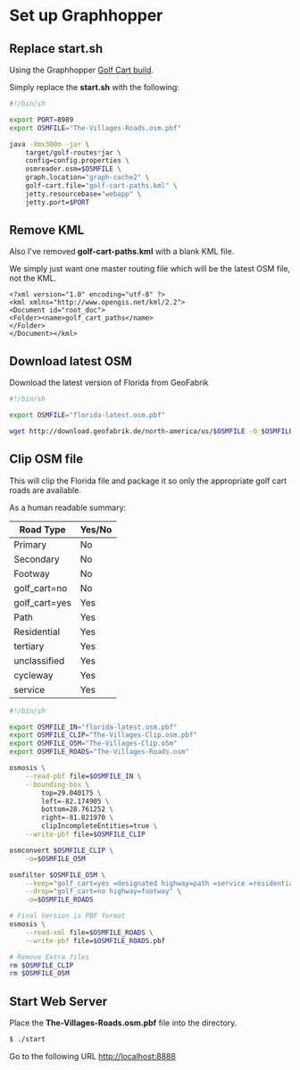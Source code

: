 Set up Graphhopper
==================

Replace start.sh
----------------

Using the Graphhopper [Golf Cart build](https://graphhopper.com/public/tmp/).

Simply replace the **start.sh** with the following:

```sh
#!/bin/sh

export PORT=8989
export OSMFILE="The-Villages-Roads.osm.pbf"

java -Xmx300m -jar \
    target/golf-routes*jar \
    config=config.properties \
    osmreader.osm=$OSMFILE \
    graph.location="graph-cache2" \
    golf-cart.file="golf-cart-paths.kml" \
    jetty.resourcebase="webapp" \
    jetty.port=$PORT
```

Remove KML
----------

Also I've removed **golf-cart-paths.kml** with a blank KML file.

We simply just want one master routing file which will be the latest OSM file, not the KML.

```kml
<?xml version="1.0" encoding="utf-8" ?>
<kml xmlns="http://www.opengis.net/kml/2.2">
<Document id="root_doc">
<Folder><name>golf_cart_paths</name>
</Folder>
</Document></kml>
```

Download latest OSM
-------------------

Download the latest version of Florida from GeoFabrik

```sh
#!/bin/sh

export OSMFILE="florida-latest.osm.pbf"

wget http://download.geofabrik.de/north-america/us/$OSMFILE -O $OSMFILE
```

Clip OSM file
-------------

This will clip the Florida file and package it so only the appropriate golf cart roads are available.

As a human readable summary:

| Road Type     | Yes/No | 
|---------------|--------|
|Primary        | No     |
|Secondary      | No     |
|Footway        | No     |
|golf_cart=no   | No     |
|golf_cart=yes  | Yes    |
|Path           | Yes    |
|Residential    | Yes    |
|tertiary       | Yes    |
|unclassified   | Yes    |
|cycleway       | Yes    |
|service        | Yes    |


```sh
#!/bin/sh

export OSMFILE_IN="florida-latest.osm.pbf"
export OSMFILE_CLIP="The-Villages-Clip.osm.pbf"
export OSMFILE_O5M="The-Villages-Clip.o5m"
export OSMFILE_ROADS="The-Villages-Roads.osm"

osmosis \
    --read-pbf file=$OSMFILE_IN \
    --bounding-box \
        top=29.040175 \
        left=-82.174905 \
        bottom=28.761252 \
        right=-81.821970 \
        clipIncompleteEntities=true \
    --write-pbf file=$OSMFILE_CLIP

osmconvert $OSMFILE_CLIP \
    -o=$OSMFILE_O5M

osmfilter $OSMFILE_O5M \
    --keep="golf_cart=yes =designated highway=path =service =residential =unclassified =tertiary =cycleway" \
    --drop="golf_cart=no highway=footway" \
    -o=$OSMFILE_ROADS

# Final Version is PBF format
osmosis \
    --read-xml file=$OSMFILE_ROADS \
    --write-pbf file=$OSMFILE_ROADS.pbf

# Remove Extra files
rm $OSMFILE_CLIP
rm $OSMFILE_O5M
```


Start Web Server
----------------

Place the **The-Villages-Roads.osm.pbf** file into the directory.

```bash
$ ./start
```

Go to the following URL [http://localhost:8888](http://localhost:8888)